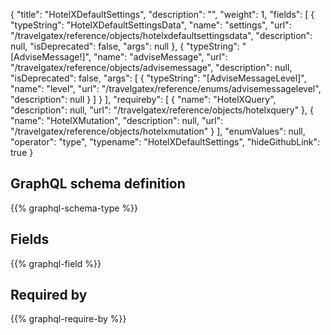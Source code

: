 {
  "title": "HotelXDefaultSettings",
  "description": "",
  "weight": 1,
  "fields": [
    {
      "typeString": "HotelXDefaultSettingsData",
      "name": "settings",
      "url": "/travelgatex/reference/objects/hotelxdefaultsettingsdata",
      "description": null,
      "isDeprecated": false,
      "args": null
    },
    {
      "typeString": "[AdviseMessage!]",
      "name": "adviseMessage",
      "url": "/travelgatex/reference/objects/advisemessage",
      "description": null,
      "isDeprecated": false,
      "args": [
        {
          "typeString": "[AdviseMessageLevel]",
          "name": "level",
          "url": "/travelgatex/reference/enums/advisemessagelevel",
          "description": null
        }
      ]
    }
  ],
  "requireby": [
    {
      "name": "HotelXQuery",
      "description": null,
      "url": "/travelgatex/reference/objects/hotelxquery"
    },
    {
      "name": "HotelXMutation",
      "description": null,
      "url": "/travelgatex/reference/objects/hotelxmutation"
    }
  ],
  "enumValues": null,
  "operator": "type",
  "typename": "HotelXDefaultSettings",
  "hideGithubLink": true
}
## GraphQL schema definition

{{% graphql-schema-type %}}

## Fields

{{% graphql-field %}}

## Required by

{{% graphql-require-by %}}
